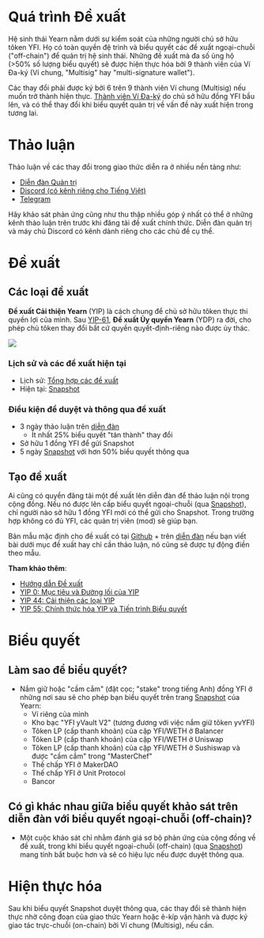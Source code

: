 # Quá trình Đề xuất

Hệ sinh thái Yearn nằm dưới sự kiểm soát của những người chủ sở hữu tôken YFI. Họ có toàn quyền đệ trình và biểu quyết các đề xuất ngoại-chuỗi ("off-chain") để quản trị hệ sinh thái. Những đề xuất mà đa số ủng hộ (>50% số lượng biểu quyết) sẽ được hiện thực hóa bởi 9 thành viên của Ví Đa-ký (Ví chung, "Multisig" hay "multi-signature wallet"). 

Các thay đổi phải được ký bởi 6 trên 9 thành viên Ví chung (Multisig) nếu muốn trở thành hiện thực. [Thành viên Ví Đa-ký](https://docs.yearn.finance/resources/faq#who-is-on-the-multisig) do chủ sở hữu đồng YFI bầu lên, và có thể thay đổi khi biểu quyết quản trị về vấn đề này xuất hiện trong tương lai.

# Thảo luận

Thảo luận về các thay đổi trong giao thức diễn ra ở nhiều nền tảng như:

 - [Diễn đàn Quản trị](https://gov.yearn.finance/)
 - [Discord (có kênh riêng cho Tiếng Việt)](https://discord.yearn.finance)
 - [Telegram](https://t.me/yearnfinance)

Hãy khảo sát phản ứng cũng như thu thập nhiều góp ý nhất có thể ở những kênh thảo luận trên trước khi đăng tải đề xuất chính thức. Diễn đàn quản trị và máy chủ Discord có kênh dành riêng cho các chủ đề cụ thể.

# Đề xuất

## Các loại đề xuất

**Đề xuất Cải thiện Yearn** (YIP) là cách chung để chủ sở hữu tôken thực thi quyền lợi của mình. Sau [YIP-61](https://gov.yearn.finance/t/yip-61-governance-2-0/10460), **Đề xuất Ủy quyền Yearn** (YDP) ra đời, cho phép chủ tôken thay đổi bất cứ quyền quyết-định-riêng nào được ủy thác.

![](https://i.imgur.com/ZRNp2Zq.png)

### Lịch sử và các đề xuất hiện tại
- Lịch sử: [Tổng hợp các đề xuất](https://docs.yearn.finance/governance/proposal-repository)
- Hiện tại: [Snapshot](https://snapshot.page/#/yearn) 

### Điều kiện để duyệt và thông qua đề xuất
- 3 ngày thảo luận trên [diễn đàn](https://gov.yearn.finance/)
  - Ít nhất 25% biểu quyết "tán thành" thay đổi
- Sở hữu 1 đồng YFI để gửi Snapshot
- 5 ngày [Snapshot](https://snapshot.org/#/ybaby.eth) với hơn 50% biểu quyết thông qua

## Tạo đề xuất

Ai cũng có quyền đăng tải một đề xuất lên diễn đàn để thảo luận nội trong cộng đồng. Nếu nó được lên cấp biểu quyết ngoại-chuỗi (qua [Snapshot](https://snapshot.page/#/yearn)), chỉ người nào sở hữu 1 đồng YFI mới có thể gửi cho Snapshot. Trong trường hợp không có đủ YFI, các quản trị viên (mod) sẽ giúp bạn.

Bản mẫu mặc định cho đề xuất có tại [Github](https://github.com/yearn/YIPS/blob/master/yip-X.md) + trên [diễn đàn](https://gov.yearn.finance) nếu bạn viết bài dưới mục đề xuất hay chỉ cần thảo luận, nó cũng sẽ được tự động điền theo mẫu.

**Tham khảo thêm**:
- [Hướng dẫn Đề xuất](https://gov.yearn.finance/t/proposal-how-to/106)
- [YIP 0: Mục tiêu và Đường lối của YIP](https://yips.yearn.finance/YIPS/yip-0)
- [YIP 44: Cải thiện các loại YIP](https://yips.yearn.finance/YIPS/yip-44)
- [YIP 55: Chính thức hóa YIP và Tiến trình Biểu quyết](https://gov.yearn.finance/t/yip-55-formalize-the-yip-process/7959)

# Biểu quyết

## Làm sao để biểu quyết?

- Nắm giữ hoặc "cầm cắm" (đặt cọc; "stake" trong tiếng Anh) đồng YFI ở những nơi sau sẽ cho phép bạn biểu quyết trên trang [Snapshot](https://snapshot.page/#/yearn) của Yearn:
	- Ví riêng của mình
	- Kho bạc "YFI yVault V2" (tương đương với việc nắm giữ tôken yvYFI)
	- Tôken LP (cấp thanh khoản) của cặp YFI/WETH ở Balancer
	- Tôken LP (cấp thanh khoản) của cặp YFI/WETH ở Uniswap
	- Tôken LP (cấp thanh khoản) của cặp YFI/WETH ở Sushiswap và được "cầm cắm" trong "MasterChef"
	- Thế chấp YFI ở MakerDAO
	- Thế chấp YFI ở Unit Protocol
	- Bancor

## Có gì khác nhau giữa biểu quyết khảo sát trên diễn đàn với biểu quyết ngoại-chuỗi (off-chain)?

- Một cuộc khảo sát chỉ nhằm đánh giá sơ bộ phản ứng của cộng đồng về đề xuất, trong khi biểu quyết ngoại-chuỗi (off-chain) (qua [Snapshot](https://snapshot.page/#/yearn)) mang tính bắt buộc hơn và sẽ có hiệu lực nếu được duyệt thông qua.

# Hiện thực hóa

Sau khi biểu quyết Snapshot duyệt thông qua, các thay đổi sẽ thành hiện thực nhờ công đoạn của giao thức Yearn hoặc ê-kíp vận hành và được ký giao tác trực-chuỗi (on-chain) bởi Ví chung (Multisig), nếu cần.
